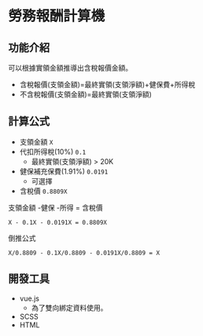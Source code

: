 # 勞務報酬計算機

## 功能介紹
可以根據實領金額推導出含稅報價金額。
* 含稅報價(支領金額)=最終實領(支領淨額)+健保費+所得稅
* 不含稅報價(支領金額)=最終實領(支領淨額)

## 計算公式
* 支領金額 `X`
* 代扣所得稅(10%) `0.1`
    * 最終實領(支領淨額) > 20K
* 健保補充保費(1.91%) `0.0191`
    * 可選擇
* 含稅價 `0.8809X`

支領金額 -健保 -所得 = 含稅價
```
X - 0.1X - 0.0191X = 0.8809X
```

倒推公式
```
X/0.8809 - 0.1X/0.8809 - 0.0191X/0.8809 = X
```

## 開發工具
* vue.js
  * 為了雙向綁定資料使用。
* SCSS
* HTML
